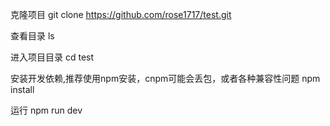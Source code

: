  克隆项目 
 git clone https://github.com/rose1717/test.git

 查看目录
ls

进入项目目录
cd test

 安装开发依赖,推荐使用npm安装，cnpm可能会丢包，或者各种兼容性问题
npm install

运行
npm run dev

